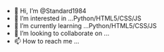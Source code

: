 - 👋 Hi, I’m @Standard1984
- 👀 I’m interested in ...Python/HTML5/CSS/JS
- 🌱 I’m currently learning ...Python/HTML5/CSS/JS
- 💞️ I’m looking to collaborate on ...
- 📫 How to reach me ...

<!---
Standard1984/Standard1984 is a ✨ special ✨ repository because its `README.md` (this file) appears on your GitHub profile.
You can click the Preview link to take a look at your changes.
--->
